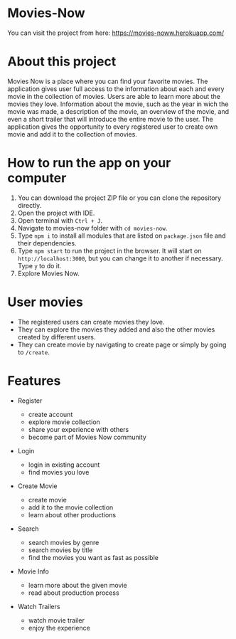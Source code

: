 # Movies-Now

You can visit the project from here: https://movies-noww.herokuapp.com/

# About this project

Movies Now is a place where you can find your favorite movies. The application gives user full access to the information about each and every movie in the collection of movies. Users are able to learn more about the movies they love. Information about the movie, such as the year in wich the movie was made, a description of the movie, an overview of the movie, and even a short trailer that will introduce the entire movie to the user. The application gives the opportunity to every registered user to create own movie and add it to the collection of movies.

# How to run the app on your computer

1. You can download the project ZIP file or you can clone the repository directly.
2. Open the project with IDE.
3. Open terminal with `Ctrl + J`.
4. Navigate to movies-now folder with `cd movies-now`.
5. Type `npm i` to install all modules that are listed on `package.json` file and their dependencies.
6. Type `npm start` to run the project in the browser. It will start on `http://localhost:3000`, but you can change it to another if necessary. Type `y` to do it.
7. Explore Movies Now.


# User movies

- The registered users can create movies they love. 
- They can explore the movies they added and also the other movies created by different users.
- They can create movie by navigating to create page or simply by going to `/create`.

# Features

- Register
  - create account
  - explore movie collection
  - share your experience with others
  - become part of Movies Now community

- Login
  - login in existing account
  - find movies you love
  
- Create Movie
  - create movie
  - add it to the movie collection
  - learn about other productions

- Search
  - search movies by genre 
  - search movies by title
  - find the movies you want as fast as possible

- Movie Info
  - learn more about the given movie
  - read about production process

- Watch Trailers
  - watch movie trailer
  - enjoy the experience
